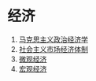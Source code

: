 # 经济

1. [马克思主义政治经济学](1.马克思主义政治经济学)
2. [社会主义市场经济体制](2.社会主义市场经济体制)
3. [微观经济](3.微观经济)
4. [宏观经济](4.宏观经济)